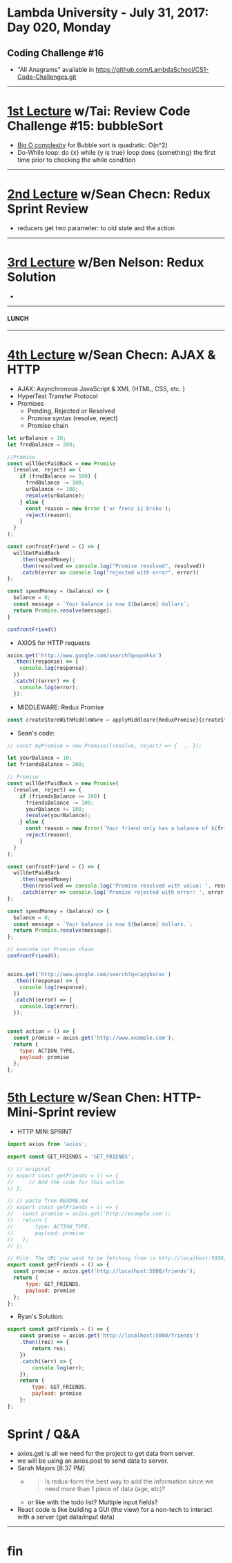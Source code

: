 # Lambda University - July 31, 2017: Day 020, Monday
## Coding Challenge #16
- "All Anagrams" available in https://github.com/LambdaSchool/CS1-Code-Challenges.git
***
# [1st Lecture](https://youtu.be/Ex_uCsMLQnI) w/Tai: Review Code Challenge #15: bubbleSort
- [Big O complexity](https://medium.com/cesars-tech-insights/big-o-notation-javascript-25c79f50b19b) for Bubble sort is quadratic: O(n^2)
- Do-While loop: do {x} while {y is true} loop does {something} the first time prior to checking the while condition
***
# [2nd Lecture](NO_VIDEO_RECORDED) w/Sean Checn: Redux Sprint Review
- reducers get two parameter: to old state and the action
***
# [3rd Lecture](https://youtu.be/lbAON4zRLXU) w/Ben Nelson: Redux Solution
-
***
#### LUNCH
***
# [4th Lecture](https://youtu.be/ENNS0YeCLA0) w/Sean Checn: AJAX & HTTP
- AJAX: Asynchronous JavaScript & XML (HTML, CSS, etc. )
- HyperText Transfer Protocol
- Promises
  - Pending, Rejected or Resolved
  - Promise syntax (resolve, reject)
  - Promise chain

```js
let urBalance = 10;
let frndBalance = 200;

//Promise
const willGetPaidBack = new Promise
  (resolve, reject) => (
    if (frndBalance >= 100) {
      frndBalance -= 100;
      urBalance += 100;
      resolve(urBalance);
    } else {
      const reason = new Error ('ur frenz iz broke');
      reject(reason);
    }
  }
);

const confrontFriend = () => {
  willGetPaidBack
    .then(spendMoney);
    .then(resolved => console.log("Promise resolved", resolved))
    .catch(error => console.log("rejected with error", error))
};

const spendMoney = (balance) => {
  balance = 0;
  const message = `Your balance is now ${balance} dollars`;
  return Promise.resolve(message);
}

confrontFriend()

```

- AXIOS for HTTP requests
```js
axios.get('http://www.google.com/search?q=quokka')
  .then((response) => {
    console.log(response);
  })
  .catch()(error) => {
    console.log(error);
  });
```

- MIDDLEWARE: Redux Promise
```js
const createStoreWithMiddleWare = applyMiddleare{ReduxPromise}{createStore};
```

- Sean's code:
```js
// const myPromise = new Promise((resolve, reject) => { ... });

let yourBalance = 10;
let friendsBalance = 200;

// Promise
const willGetPaidBack = new Promise(
  (resolve, reject) => {
    if (friendsBalance >= 100) {
      friendsBalance -= 100;
      yourBalance += 100;
      resolve(yourBalance);
    } else {
      const reason = new Error(`Your friend only has a balance of ${friendsBalance} dollars.`);
      reject(reason);
    }
  }
);

const confrontFriend = () => {
  willGetPaidBack
    .then(spendMoney)
    .then(resolved => console.log('Promise resolved with value: ', resolved))
    .catch(error => console.log('Promise rejected with error: ', error));
};

const spendMoney = (balance) => {
  balance = 0;
  const message = `Your balance is now ${balance} dollars.`;
  return Promise.resolve(message);
};

// execute our Promise chain
confrontFriend();


axios.get('http://www.google.com/search?q=capybaras')
  .then((response) => {
    console.log(response);
  })
  .catch((error) => {
    console.log(error);
  });


const action = () => {
  const promise = axios.get('http://www.example.com');
  return {
    type: ACTION_TYPE,
    payload: promise
  };
};
```

# [5th Lecture](https://youtu.be/thYVD3foBvg) w/Sean Chen: HTTP-Mini-Sprint review
- HTTP MINI SPRINT

```js
import axios from 'axios';

export const GET_FRIENDS = 'GET_FRIENDS';

// // original
// export const getFriends = () => {
//     // Add the code for this action
// };

// // paste from README.md
// export const getFriends = () => {
//   const promise = axios.get('http://example.com');
//   return {
//       type: ACTION_TYPE,
//       payload: promise
//   };
// };

// Hint: The URL you want to be fetching from is http://localhost:5000/friends.
export const getFriends = () => {
  const promise = axios.get('http://localhost:5000/friends');
  return {
      type: GET_FRIENDS,
      payload: promise
  };
};
```

- Ryan's Solution:
```js
export const getFriends = () => {
    const promise = axios.get('http://localhost:5000/friends')
    .then((res) => {
        return res;
    })
    .catch((err) => {
        console.log(err);
    });
    return {
        type: GET_FRIENDS,
        payload: promise
    };
};
```


# Sprint / Q&A
- axios.get is all we need for the project to get data from server.
- we will be using an axios.post to send data to server.
- Sarah Majors [8:37 PM]
  - > Is redux-form the best way to add the information since we need more than 1 piece of data (age, etc)?
  - or like with the todo list? Multiple input fields?
- React code is like building a GUI (the view) for a non-tech to interact with a server (get data/input data)

***
# fin
